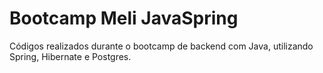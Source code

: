# Bootcamp Meli JavaSpring

Códigos realizados durante o bootcamp de backend com Java, utilizando Spring, Hibernate e Postgres.
